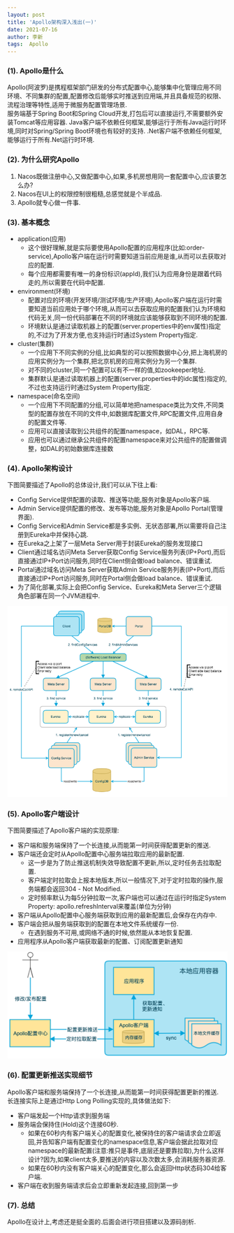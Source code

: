 ```yaml
---
layout: post
title: 'Apollo架构深入浅出(一)'
date: 2021-07-16
author: 李新
tags:  Apollo
---
```


### (1). Apollo是什么
Apollo(阿波罗)是携程框架部门研发的分布式配置中心,能够集中化管理应用不同环境、不同集群的配置,配置修改后能够实时推送到应用端,并且具备规范的权限、流程治理等特性,适用于微服务配置管理场景.   
服务端基于Spring Boot和Spring Cloud开发,打包后可以直接运行,不需要额外安装Tomcat等应用容器. 
Java客户端不依赖任何框架,能够运行于所有Java运行时环境,同时对Spring/Spring Boot环境也有较好的支持.
.Net客户端不依赖任何框架,能够运行于所有.Net运行时环境.

### (2). 为什么研究Apollo
1) Nacos既做注册中心,又做配置中心,如果,多机房想用同一套配置中心,应该要怎么办?    
2) Nacos在UI上的权限控制很粗糙,总感觉就是个半成品.    
3) Apollo就专心做一件事.   

### (3). 基本概念
+ application(应用)
  - 这个很好理解,就是实际要使用Apollo配置的应用程序(比如:order-service),Apollo客户端在运行时需要知道当前应用是谁,从而可以去获取对应的配置.
  - 每个应用都需要有唯一的身份标识(appId),我们认为应用身份是跟着代码走的,所以需要在代码中配置.
+ environment(环境)
  - 配置对应的环境(开发环境/测试环境/生产环境),Apollo客户端在运行时需要知道当前应用处于哪个环境,从而可以去获取应用的配置我们认为环境和代码无关,同一份代码部署在不同的环境就应该能够获取到不同环境的配置.
  - 环境默认是通过读取机器上的配置(server.properties中的env属性)指定的,不过为了开发方便,也支持运行时通过System Property指定.  
+ cluster(集群)
  - 一个应用下不同实例的分组,比如典型的可以按照数据中心分,把上海机房的应用实例分为一个集群,把北京机房的应用实例分为另一个集群.
  - 对不同的cluster,同一个配置可以有不一样的值,如zookeeper地址.
  - 集群默认是通过读取机器上的配置(server.properties中的idc属性)指定的,不过也支持运行时通过System Property指定.
+ namespace(命名空间)
  - 一个应用下不同配置的分组,可以简单地把namespace类比为文件,不同类型的配置存放在不同的文件中,如数据库配置文件,RPC配置文件,应用自身的配置文件等.
  - 应用可以直接读取到公共组件的配置namespace，如DAL，RPC等.
  - 应用也可以通过继承公共组件的配置namespace来对公共组件的配置做调整，如DAL的初始数据库连接数

### (4). Apollo架构设计
下图简要描述了Apollo的总体设计,我们可以从下往上看:
+ Config Service提供配置的读取、推送等功能,服务对象是Apollo客户端.
+ Admin Service提供配置的修改、发布等功能,服务对象是Apollo Portal(管理界面).  
+ Config Service和Admin Service都是多实例、无状态部署,所以需要将自己注册到Eureka中并保持心跳.  
+ 在Eureka之上架了一层Meta Server用于封装Eureka的服务发现接口
+ Client通过域名访问Meta Server获取Config Service服务列表(IP+Port),而后直接通过IP+Port访问服务,同时在Client侧会做load balance、错误重试.    
+ Portal通过域名访问Meta Server获取Admin Service服务列表(IP+Port),而后直接通过IP+Port访问服务,同时在Portal侧会做load balance、错误重试.   
+ 为了简化部署,实际上会把Config Service、Eureka和Meta Server三个逻辑角色部署在同一个JVM进程中.   


!["Apollo总体架构"](/assets/apollo/imgs/apollo-overall-architecture.png)

### (5). Apollo客户端设计
下图简要描述了Apollo客户端的实现原理:
+ 客户端和服务端保持了一个长连接,从而能第一时间获得配置更新的推送.  
+ 客户端还会定时从Apollo配置中心服务端拉取应用的最新配置.
  - 这一步是为了防止推送机制失效导致配置不更新,所以,定时任务去拉取配置.  
  - 客户端定时拉取会上报本地版本,所以一般情况下,对于定时拉取的操作,服务端都会返回304 - Not Modified.  
  - 定时频率默认为每5分钟拉取一次,客户端也可以通过在运行时指定System Property: apollo.refreshInterval来覆盖(单位为分钟)
+ 客户端从Apollo配置中心服务端获取到应用的最新配置后,会保存在内存中.  
+ 客户端会把从服务端获取到的配置在本地文件系统缓存一份.
  - 在遇到服务不可用,或网络不通的时候,依然能从本地恢复配置.
+ 应用程序从Apollo客户端获取最新的配置、订阅配置更新通知

!["Apollo客户端设计"](/assets/apollo/imgs/apollo-client-architecture.png)

### (6). 配置更新推送实现细节
Apollo客户端和服务端保持了一个长连接,从而能第一时间获得配置更新的推送.  
长连接实际上是通过Http Long Polling实现的,具体做法如下:
+ 客户端发起一个Http请求到服务端
+ 服务端会保持住(Hold)这个连接60秒.
  - 如果在60秒内有客户端关心的配置变化,被保持住的客户端请求会立即返回,并告知客户端有配置变化的namespace信息,客户端会据此拉取对应namespace的最新配置(注意:推只是事件,底层还是要靠拉取),为什么这样设计?因为,如果client太多,要推送的内容以及次数太多,会消耗服务器资源.    
  - 如果在60秒内没有客户端关心的配置变化,那么会返回Http状态码304给客户端.
+ 客户端在收到服务端请求后会立即重新发起连接,回到第一步

### (7). 总结
Apollo在设计上,考虑还是挺全面的.后面会进行项目搭建以及源码剖析.  